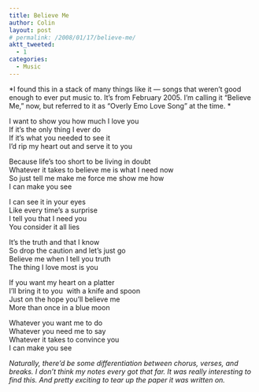 ```yaml
---
title: Believe Me
author: Colin
layout: post
# permalink: /2008/01/17/believe-me/
aktt_tweeted:
  - 1
categories:
  - Music
---
```

*I found this in a stack of many things like it &#8212; songs that weren&#8217;t good enough to ever put music to. It&#8217;s from February 2005. I&#8217;m calling it &#8220;Believe Me,&#8221; now, but referred to it as &#8220;Overly Emo Love Song&#8221; at the time. *

I want to show you how much I love you  
If it&#8217;s the only thing I ever do  
If it&#8217;s what you needed to see it  
I&#8217;d rip my heart out and serve it to you

Because life&#8217;s too short to be living in doubt  
Whatever it takes to believe me is what I need now  
So just tell me make me force me show me how  
I can make you see

I can see it in your eyes  
Like every time&#8217;s a surprise  
I tell you that I need you  
You consider it all lies

It&#8217;s the truth and that I know  
So drop the caution and let&#8217;s just go  
Believe me when I tell you truth  
The thing I love most is you

If you want my heart on a platter  
I&#8217;ll bring it to you  with a knife and spoon  
Just on the hope you&#8217;ll believe me  
More than once in a blue moon

Whatever you want me to do  
Whatever you need me to say  
Whatever it takes to convince you  
I can make you see

*Naturally, there&#8217;d be some differentiation between chorus, verses, and breaks. I don&#8217;t think my notes every got that far. It was really interesting to find this. And pretty exciting to tear up the paper it was written on.*

